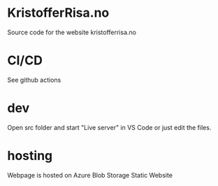 # KristofferRisa.no
Source code for the website kristofferrisa.no

# CI/CD
See github actions

# dev
Open src folder and start "Live server" in VS Code or just edit the files. 

# hosting
Webpage is hosted on Azure Blob Storage Static Website

